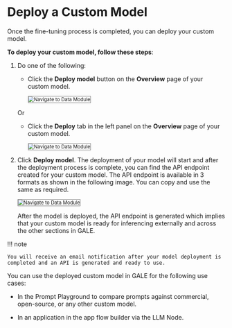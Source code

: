 # Deploy a Custom Model

Once the fine-tuning process is completed, you can deploy your custom model.

**To deploy your custom model, follow these steps**:



1. Do one of the following:

    * Click the **Deploy model** button on the **Overview** page of your custom model.

        <img src="../images/navigate-to-data-module.png" alt="Navigate to Data Module" title="Navigate to Data Module" style="border: 1px solid gray; zoom:80%;">


    Or


    * Click the **Deploy** tab in the left panel on the **Overview** page of your custom model.

        <img src="../images/navigate-to-data-module.png" alt="Navigate to Data Module" title="Navigate to Data Module" style="border: 1px solid gray; zoom:80%;">

1. Click **Deploy model**. The deployment of your model will start and after the deployment process is complete, you can find the API endpoint created for your custom model. The API endpoint is available in 3 formats as shown in the following image. You can copy and use the same as required.

    <img src="../images/navigate-to-data-module.png" alt="Navigate to Data Module" title="Navigate to Data Module" style="border: 1px solid gray; zoom:80%;">

    After the model is deployed, the API endpoint is generated which implies that your custom model is ready for inferencing externally and across the other sections in GALE.

!!! note

    You will receive an email notification after your model deployment is completed and an API is generated and ready to use.

You can use the deployed custom model in GALE for the following use cases:


* In the Prompt Playground to compare prompts against commercial, open-source, or any other custom model.

* In an application in the app flow builder via the LLM Node.
